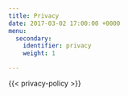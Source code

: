 ```yaml
---
title: Privacy
date: 2017-03-02 17:00:00 +0000
menu:
  secondary:
    identifier: privacy
    weight: 1

---
```

{{< privacy-policy >}}